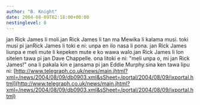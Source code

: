 ```yaml
---
author: "B. Knight"
date: 2004-08-09T02:18:00+00:00
nestinglevel: 0
---
```

jan Rick James li moli.jan Rick James li tan ma Mewika li kalama musi. toki musi pi janRick James li toki e ni: unpa en ilo nasa li pona. jan Rick James liunpa e meli mute li kepeken mute e ko wawa walo.jan Rick James li lon sitelen tawa pi jan Dave Chappelle. ona litoki e ni: "meli unpa o, mi jan Rick James!" ona li pakala kin e jansama pi jan Eddie Murphy.sina ken tawa lipu ni: [http://www.telegraph.co.uk/news/main.jhtml?xml=/news/2004/08/09/db0903.xml&sSheet=/portal/2004/08/09/ixportal.html](http://www.telegraph.co.uk/news/main.jhtml?xml=/news/2004/08/09/db0903.xml&sSheet=/portal/2004/08/09/ixportal.html)